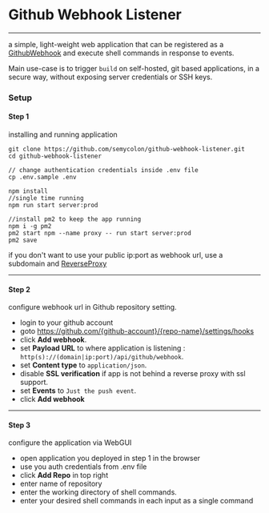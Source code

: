# Github Webhook Listener

---
a simple, light-weight web application that can be registered as a [GithubWebhook](https://developer.github.com/webhooks/)
and execute shell commands in response to events.

Main use-case is to trigger `build` on self-hosted, git based applications, in a secure way, without exposing server credentials or SSH keys.


### Setup
#### Step 1
installing and running application
```shell
git clone https://github.com/semycolon/github-webhook-listener.git
cd github-webhook-listener

// change authentication credentials inside .env file
cp .env.sample .env

npm install
//single time running
npm run start server:prod

//install pm2 to keep the app running
npm i -g pm2
pm2 start npm --name proxy -- run start server:prod
pm2 save
```
if you don't want to use your public ip:port as webhook url, use a subdomain and [ReverseProxy](https://github.com/semycolon/node-reverse-proxy)

---

#### Step 2
configure webhook url in Github repository setting.
 - login to your github account
 - goto https://github.com/{github-account}/{repo-name}/settings/hooks
 - click **Add webhook**.
 - set **Payload URL** to where application is listening : `http(s)://(domain|ip:port)/api/github/webhook`.
 - set **Content type** to `application/json`.
 - disable **SSL verification** if app is not behind a reverse proxy with ssl support.
 - set **Events** to `Just the push event`.
 - click **Add webhook**

--- 

#### Step 3
configure the application via WebGUI
 - open application you deployed in step 1 in the browser
 - use you auth credentials from .env file
 - click **Add Repo** in top right
 - enter name of repository
 - enter the working directory of shell commands.
 - enter your desired shell commands in each input as a single command




